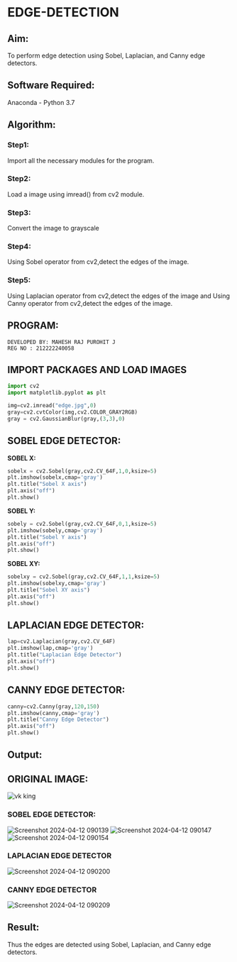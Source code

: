 # EDGE-DETECTION
## Aim:
To perform edge detection using Sobel, Laplacian, and Canny edge detectors.

## Software Required:
Anaconda - Python 3.7

## Algorithm:
### Step1:
Import all the necessary modules for the program.

### Step2:
Load a image using imread() from cv2 module.

### Step3:
Convert the image to grayscale

### Step4:
Using Sobel operator from cv2,detect the edges of the image.

### Step5:

Using Laplacian operator from cv2,detect the edges of the image and Using Canny operator from cv2,detect the edges of the image.

## PROGRAM:
```
DEVELOPED BY: MAHESH RAJ PUROHIT J
REG NO : 212222240058
```
## IMPORT PACKAGES AND LOAD IMAGES
  ```python
import cv2
import matplotlib.pyplot as plt

img=cv2.imread("edge.jpg",0)
gray=cv2.cvtColor(img,cv2.COLOR_GRAY2RGB)
gray = cv2.GaussianBlur(gray,(3,3),0)
```
## SOBEL EDGE DETECTOR:
**SOBEL X:**
  ```python
  sobelx = cv2.Sobel(gray,cv2.CV_64F,1,0,ksize=5)
plt.imshow(sobelx,cmap='gray')
plt.title("Sobel X axis")
plt.axis("off")
plt.show()
```
**SOBEL Y:**
```python
sobely = cv2.Sobel(gray,cv2.CV_64F,0,1,ksize=5)
plt.imshow(sobely,cmap='gray')
plt.title("Sobel Y axis")
plt.axis("off")
plt.show()
```
**SOBEL XY:**
  ```python
  sobelxy = cv2.Sobel(gray,cv2.CV_64F,1,1,ksize=5)
plt.imshow(sobelxy,cmap='gray')
plt.title("Sobel XY axis")
plt.axis("off")
plt.show()
```
## LAPLACIAN EDGE DETECTOR:
```python
lap=cv2.Laplacian(gray,cv2.CV_64F)
plt.imshow(lap,cmap='gray')
plt.title("Laplacian Edge Detector")
plt.axis("off")
plt.show()
```
## CANNY EDGE DETECTOR:
```python
canny=cv2.Canny(gray,120,150)
plt.imshow(canny,cmap='gray')
plt.title("Canny Edge Detector")
plt.axis("off")
plt.show()
```
## Output:
## ORIGINAL IMAGE:
![vk king](https://github.com/SHARAN-MJ/EDGE-DETECTION/assets/119560305/0afc89c1-0233-4463-8475-135a814869ca)

### SOBEL EDGE DETECTOR:
![Screenshot 2024-04-12 090139](https://github.com/SHARAN-MJ/EDGE-DETECTION/assets/119560305/955c988d-bd29-48d3-91c1-9ccede62d53f)
![Screenshot 2024-04-12 090147](https://github.com/SHARAN-MJ/EDGE-DETECTION/assets/119560305/313771a5-0c2d-445f-939d-fe4937dbb2f2)
![Screenshot 2024-04-12 090154](https://github.com/SHARAN-MJ/EDGE-DETECTION/assets/119560305/309f96e3-2da6-4c18-9945-31428e6354c6)

### LAPLACIAN EDGE DETECTOR
![Screenshot 2024-04-12 090200](https://github.com/SHARAN-MJ/EDGE-DETECTION/assets/119560305/e329ad9f-e854-4cc1-b6fa-1f700472d736)

### CANNY EDGE DETECTOR
![Screenshot 2024-04-12 090209](https://github.com/SHARAN-MJ/EDGE-DETECTION/assets/119560305/e075e76e-fe11-4aab-902a-e3e8cdb115aa)

## Result:
Thus the edges are detected using Sobel, Laplacian, and Canny edge detectors.
